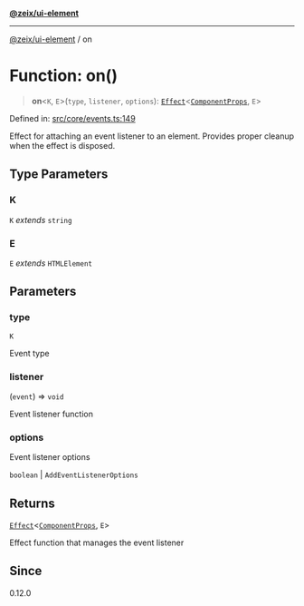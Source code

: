 [**@zeix/ui-element**](../README.md)

***

[@zeix/ui-element](../globals.md) / on

# Function: on()

> **on**\<`K`, `E`\>(`type`, `listener`, `options`): [`Effect`](../type-aliases/Effect.md)\<[`ComponentProps`](../type-aliases/ComponentProps.md), `E`\>

Defined in: [src/core/events.ts:149](https://github.com/zeixcom/ui-element/blob/f5c20c5e6da1a988462bc7f68d75f2a4c0200046/src/core/events.ts#L149)

Effect for attaching an event listener to an element.
Provides proper cleanup when the effect is disposed.

## Type Parameters

### K

`K` *extends* `string`

### E

`E` *extends* `HTMLElement`

## Parameters

### type

`K`

Event type

### listener

(`event`) => `void`

Event listener function

### options

Event listener options

`boolean` | `AddEventListenerOptions`

## Returns

[`Effect`](../type-aliases/Effect.md)\<[`ComponentProps`](../type-aliases/ComponentProps.md), `E`\>

Effect function that manages the event listener

## Since

0.12.0

